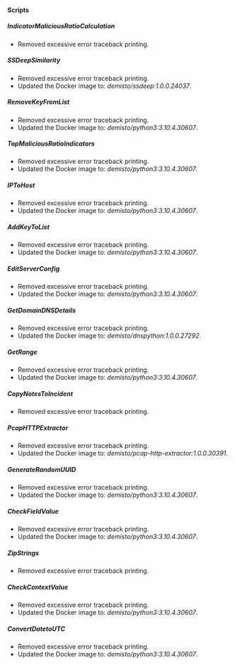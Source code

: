
#### Scripts
##### IndicatorMaliciousRatioCalculation
- Removed excessive error traceback printing.
##### SSDeepSimilarity
- Removed excessive error traceback printing.
- Updated the Docker image to: *demisto/ssdeep:1.0.0.24037*.
##### RemoveKeyFromList
- Removed excessive error traceback printing.
- Updated the Docker image to: *demisto/python3:3.10.4.30607*.
##### TopMaliciousRatioIndicators
- Removed excessive error traceback printing.
- Updated the Docker image to: *demisto/python3:3.10.4.30607*.
##### IPToHost
- Removed excessive error traceback printing.
- Updated the Docker image to: *demisto/python3:3.10.4.30607*.
##### AddKeyToList
- Removed excessive error traceback printing.
- Updated the Docker image to: *demisto/python3:3.10.4.30607*.
##### EditServerConfig
- Removed excessive error traceback printing.
- Updated the Docker image to: *demisto/python3:3.10.4.30607*.
##### GetDomainDNSDetails
- Removed excessive error traceback printing.
- Updated the Docker image to: *demisto/dnspython:1.0.0.27292*.
##### GetRange
- Removed excessive error traceback printing.
- Updated the Docker image to: *demisto/python3:3.10.4.30607*.
##### CopyNotesToIncident
- Removed excessive error traceback printing.
##### PcapHTTPExtractor
- Removed excessive error traceback printing.
- Updated the Docker image to: *demisto/pcap-http-extractor:1.0.0.30391*.
##### GenerateRandomUUID
- Removed excessive error traceback printing.
- Updated the Docker image to: *demisto/python3:3.10.4.30607*.
##### CheckFieldValue
- Removed excessive error traceback printing.
- Updated the Docker image to: *demisto/python3:3.10.4.30607*.
##### ZipStrings
- Removed excessive error traceback printing.
##### CheckContextValue
- Removed excessive error traceback printing.
- Updated the Docker image to: *demisto/python3:3.10.4.30607*.
##### ConvertDatetoUTC
- Removed excessive error traceback printing.
- Updated the Docker image to: *demisto/python3:3.10.4.30607*.
